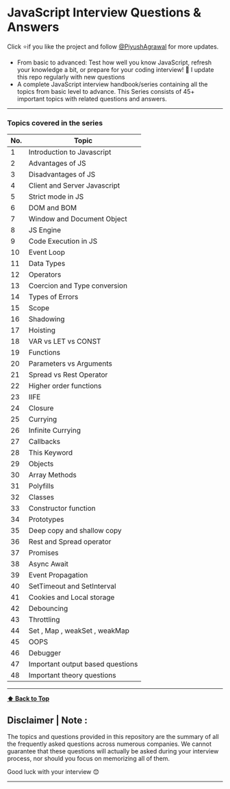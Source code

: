 # JavaScript Interview Questions & Answers

Click :star:if you like the project and follow [@PiyushAgrawal](https://www.linkedin.com/in/piyush-agrawal-me/) for more updates.

- From basic to advanced: Test how well you know JavaScript, refresh your knowledge a bit, or prepare for your coding interview! :rocket: I update this repo regularly with new questions
- A complete JavaScript interview handbook/series containing all the topics from basic level to advance. This Series consists of 45+ important topics with related questions and answers.
---

### Topics covered in the series

| No. | Topic                            |
| --- | -------------------------------- |
| 1   | Introduction to Javascript       |
| 2   | Advantages of JS                 |
| 3   | Disadvantages of JS              |
| 4   | Client and Server Javascript     |
| 5   | Strict mode in JS                |
| 6   | DOM and BOM                      |
| 7   | Window and Document Object       |
| 8   | JS Engine                        |
| 9   | Code Execution in JS             |
| 10  | Event Loop                       |
| 11  | Data Types                       |
| 12  | Operators                        |
| 13  | Coercion and Type conversion     |
| 14  | Types of Errors                  |
| 15  | Scope                            |
| 16  | Shadowing                        |
| 17  | Hoisting                         |
| 18  | VAR vs LET vs CONST              |
| 19  | Functions                        |
| 20  | Parameters vs Arguments          |
| 21  | Spread vs Rest Operator          |
| 22  | Higher order functions           |
| 23  | IIFE                             |
| 24  | Closure                          |
| 25  | Currying                         |
| 26  | Infinite Currying                |
| 27  | Callbacks                        |
| 28  | This Keyword                     |
| 29  | Objects                          |
| 30  | Array Methods                    |
| 31  | Polyfills                        |
| 32  | Classes                          |
| 33  | Constructor function             |
| 34  | Prototypes                       |
| 35  | Deep copy and shallow copy       |
| 36  | Rest and Spread operator         |
| 37  | Promises                         |
| 38  | Async Await                      |
| 39  | Event Propagation                |
| 40  | SetTimeout and SetInterval       |
| 41  | Cookies and Local storage        |
| 42  | Debouncing                       |
| 43  | Throttling                       |
| 44  | Set , Map , weakSet , weakMap    |
| 45  | OOPS                             |
| 46  | Debugger                         |
| 47  | Important output based questions |
| 48  | Important theory questions       |

---

**[⬆ Back to Top](#topics-covered-in-the-series)**

## Disclaimer | Note :

The topics and questions provided in this repository are the summary of all the frequently asked questions across numerous companies. We cannot guarantee that these questions will actually be asked during your interview process, nor should you focus on memorizing all of them.

Good luck with your interview 😊

---
